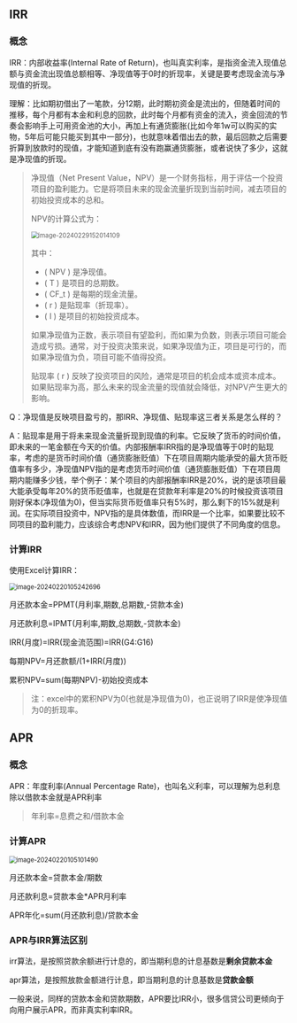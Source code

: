 ## IRR

### 概念

IRR：内部收益率(Internal Rate of Return)，也叫真实利率，是指资金流入现值总额与资金流出现值总额相等、净现值等于0时的折现率，关键是要考虑现金流与净现值的折现。

理解：比如期初借出了一笔款，分12期，此时期初资金是流出的，但随着时间的推移，每个月都有本金和利息的回款，此时每个月都有资金的流入，资金回流的节奏会影响手上可用资金池的大小，再加上有通货膨胀(比如今年1w可以购买的实物，5年后可能只能买到其中一部分)，也就意味着借出去的款，最后回款之后需要折算到放款时的现值，才能知道到底有没有跑赢通货膨胀，或者说快了多少，这就是净现值的折现。

> 净现值（Net Present Value，NPV）是一个财务指标，用于评估一个投资项目的盈利能力。它是将项目未来的现金流量折现到当前时间，减去项目的初始投资成本的总和。
>
> NPV的计算公式为：
>
> <img src="IRR和APR.assets/image-20240229152014109.png" alt="image-20240229152014109" style="zoom:80%;" />
>
> 其中：
>
> - \( NPV \) 是净现值。
> - \( T \) 是项目的总期数。
> - \( CF_t \) 是每期的现金流量。
> - \( r \) 是贴现率（折现率）。
> - \( I \) 是项目的初始投资成本。
>
> 如果净现值为正数，表示项目有望盈利，而如果为负数，则表示项目可能会造成亏损。通常，对于投资决策来说，如果净现值为正，项目是可行的，而如果净现值为负，项目可能不值得投资。
>
> 贴现率 \( r \) 反映了投资项目的风险，通常是项目的机会成本或资本成本。如果贴现率为高，那么未来的现金流量的现值就会降低，对NPV产生更大的影响。

Q：净现值是反映项目盈亏的，那IRR、净现值、贴现率这三者关系是怎么样的？

A：贴现率是用于将未来现金流量折现到现值的利率。它反映了货币的时间价值，即未来的一笔金额在今天的价值。内部报酬率IRR指的是净现值等于0时的贴现率，考虑的是货币时间价值（通货膨胀贬值）下在项目周期内能承受的最大货币贬值率有多少，净现值NPV指的是考虑货币时间价值（通货膨胀贬值）下在项目周期内能赚多少钱，举个例子：某个项目的内部报酬率IRR是20%，说的是该项目最大能承受每年20%的货币贬值率，也就是在贷款年利率是20%的时候投资该项目刚好保本(净现值为0)，但当实际货币贬值率只有5%时，那么剩下的15%就是利润。在实际项目投资中，NPV指的是具体数值，而IRR是一个比率，如果要比较不同项目的盈利能力，应该综合考虑NPV和IRR，因为他们提供了不同角度的信息。

### 计算IRR

使用Excel计算IRR：

<img src="IRR和APR.assets/image-20240220105242696.png" alt="image-20240220105242696" style="zoom:80%;" />

月还款本金=PPMT(月利率,期数,总期数,-贷款本金)

月还款利息=IPMT(月利率,期数,总期数,-贷款本金)

IRR(月度)=IRR(现金流范围)=IRR(G4:G16)

每期NPV=月还款额/(1+IRR(月度))

累积NPV=sum(每期NPV)-初始投资成本

> 注：excel中的累积NPV为0(也就是净现值为0)，也正说明了IRR是使净现值为0的折现率。

## APR

### 概念

APR：年度利率(Annual Percentage Rate)，也叫名义利率，可以理解为总利息除以借款本金就是APR利率

> 年利率=息费之和/借款本金

### 计算APR

<img src="IRR和APR.assets/image-20240220105101490.png" alt="image-20240220105101490" style="zoom:80%;" />

月还款本金=贷款本金/期数

月还款利息=贷款本金*APR月利率

APR年化=sum(月还款利息)/贷款本金

### APR与IRR算法区别

irr算法，是按照贷款余额进行计息的，即当期利息的计息基数是**剩余贷款本金**

apr算法，是按照放款金额进行计息，即当期利息的计息基数是**贷款金额**

一般来说，同样的贷款本金和贷款期数，APR要比IRR小，很多信贷公司更倾向于向用户展示APR，而非真实利率IRR。